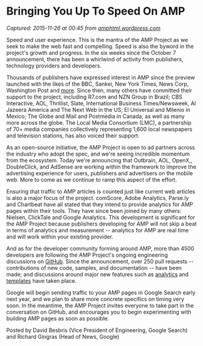 # Bringing You Up To Speed On AMP

_Captured: 2015-11-26 at 00:45 from [amphtml.wordpress.com](https://amphtml.wordpress.com/2015/11/24/bringing-you-up-to-speed-on-amp/)_

Speed and user experience. This is the mantra of the AMP Project as we seek to make the web fast and compelling. Speed is also the byword in the project's growth and progress. In the six weeks since the October 7 announcement, there has been a whirlwind of activity from publishers, technology providers and developers.

Thousands of publishers have expressed interest in AMP since the preview launched with the likes of the BBC, Sankei, New York Times, News Corp, Washington Post and [more](https://www.ampproject.org/). Since then, many others have committed their support to the project, including R7.com and NZN Group in Brazil; CBS Interactive, AOL, Thrillist, Slate, International Business Times/Newsweek, Al Jazeera America and The Next Web in the US; El Universal and Milenio in Mexico; The Globe and Mail and Postmedia in Canada, as well as many more across the globe. The Local Media Consortium (LMC), a partnership of 70+ media companies collectively representing 1,600 local newspapers and television stations, has also voiced their support.

As an open-source initiative, the AMP Project is open to ad partners across the industry who adopt the spec, and we're seeing incredible momentum from the ecosystem. Today we're announcing that Outbrain, AOL, OpenX,, DoubleClick, and AdSense are working within the framework to improve the advertising experience for users, publishers and advertisers on the mobile web. More to come as we continue to ramp this aspect of the effort.

Ensuring that traffic to AMP articles is counted just like current web articles is also a major focus of the project. comScore, Adobe Analytics, Parse.ly and Chartbeat have all stated that they intend to provide analytics for AMP pages within their tools. They have since been joined by many others: Nielsen, ClickTale and Google Analytics. This development is significant for the AMP Project because publishers developing for AMP will not skip a beat in terms of analytics and measurement -- analytics for AMP are real time and will work within your existing provider.

And as for the developer community forming around AMP, more than 4500 developers are following the AMP Project's ongoing engineering discussions on [GitHub](https://github.com/ampproject/amphtml). Since the announcement, over 250 pull requests -- contributions of new code, samples, and documentation -- have been made; and discussions around major new features such as [analytics](https://github.com/ampproject/amphtml/issues/871) and [templates](https://github.com/ampproject/amphtml/issues/657) have taken place.

Google will begin sending traffic to your AMP pages in Google Search early next year, and we plan to share more concrete specifics on timing very soon. In the meantime, the AMP Project invites everyone to take part in the conversation on GitHub, and encourages you to begin experimenting with building AMP pages as soon as possible.

Posted by David Besbris (Vice President of Engineering, Google Search) and Richard Gingras (Head of News, Google)
